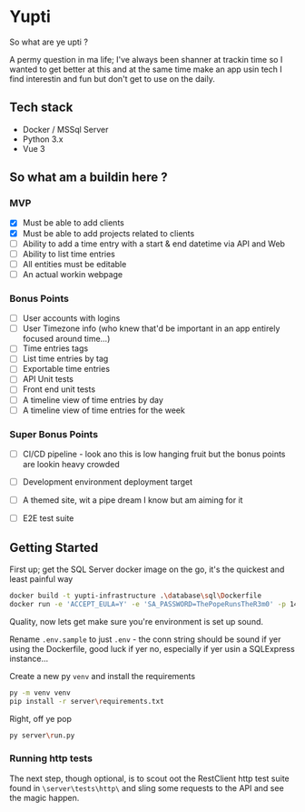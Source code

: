 # Yupti
So what are ye upti ?  

A permy question in ma life; I've always been shanner at trackin time so I wanted to get better at this and at the same time make an app usin tech I find interestin and fun but don't get to use on the daily.  

## Tech stack

- Docker / MSSql Server
- Python 3.x
- Vue 3

## So what am a buildin here ?

### MVP
- [X] Must be able to add clients
- [X] Must be able to add projects related to clients
- [ ] Ability to add a time entry with a start & end datetime via API and Web
- [ ] Ability to list time entries
- [ ] All entities must be editable
- [ ] An actual workin webpage

### Bonus Points
- [ ] User accounts with logins
- [ ] User Timezone info (who knew that'd be important in an app entirely focused around time...)
- [ ] Time entries tags
- [ ] List time entries by tag
- [ ] Exportable time entries
- [ ] API Unit tests
- [ ] Front end unit tests
- [ ] A timeline view of time entries by day
- [ ] A timeline view of time entries for the week

### Super Bonus Points
- [ ] CI/CD pipeline - look ano this is low hanging fruit but the bonus points are lookin heavy crowded
- [ ] Development environment deployment target
- [ ] A themed site, wit a pipe dream I know but am aiming for it
- [ ] E2E test suite


## Getting Started

First up; get the SQL Server docker image on the go, it's the quickest and least painful way 
```bash
docker build -t yupti-infrastructure .\database\sql\Dockerfile
docker run -e 'ACCEPT_EULA=Y' -e 'SA_PASSWORD=ThePopeRunsTheR3m0' -p 1433:1433 --name YuptiInfra -d yupti-infrastructure
```

Quality, now lets get make sure you're environment is set up sound.  

Rename `.env.sample` to just `.env` - the conn string should be sound if yer using the Dockerfile, good luck if yer no, especially if yer usin a SQLExpress instance...

Create a new py `venv` and install the requirements

```bash
py -m venv venv
pip install -r server\requirements.txt 
```

Right, off ye pop

```bash
py server\run.py
```


### Running http tests

The next step, though optional, is to scout oot the RestClient http test suite found in `\server\tests\http\` and sling some requests to the API and see the magic happen.